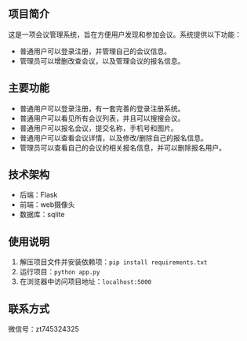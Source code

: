 ## 项目简介

这是一项会议管理系统，旨在方便用户发现和参加会议。系统提供以下功能：

* 普通用户可以登录注册，并管理自己的会议信息。
* 管理员可以增删改查会议，以及管理会议的报名信息。


## 主要功能

- 普通用户可以登录注册，有一套完善的登录注册系统。
- 普通用户可以看见所有会议列表，并且可以搜搜会议。
- 普通用户可以报名会议，提交名称，手机号和图片。
- 普通用户可以查看会议详情，以及修改/删除自己的报名信息。
- 管理员可以查看自己的会议的相关报名信息，并可以删除报名用户。


## 技术架构

- 后端：Flask
- 前端：web摄像头
- 数据库：sqlite


## 使用说明

1. 解压项目文件并安装依赖项：`pip install requirements.txt`
2. 运行项目：`python app.py`
3. 在浏览器中访问项目地址：`localhost:5000`

## 联系方式

微信号：zt745324325